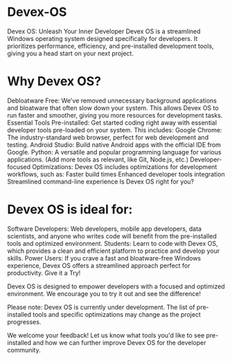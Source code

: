 # Devex-OS
Devex OS: Unleash Your Inner Developer
Devex OS is a streamlined Windows operating system designed specifically for developers. It prioritizes performance, efficiency, and pre-installed development tools, giving you a head start on your next project.

# Why Devex OS?

Debloatware Free: We've removed unnecessary background applications and bloatware that often slow down your system. This allows Devex OS to run faster and smoother, giving you more resources for development tasks.
Essential Tools Pre-installed: Get started coding right away with essential developer tools pre-loaded on your system. This includes:
Google Chrome: The industry-standard web browser, perfect for web development and testing.
Android Studio: Build native Android apps with the official IDE from Google.
Python: A versatile and popular programming language for various applications.
(Add more tools as relevant, like Git, Node.js, etc.)
Developer-focused Optimizations: Devex OS includes optimizations for development workflows, such as:
Faster build times
Enhanced developer tools integration
Streamlined command-line experience
Is Devex OS right for you?

# Devex OS is ideal for:

Software Developers: Web developers, mobile app developers, data scientists, and anyone who writes code will benefit from the pre-installed tools and optimized environment.
Students: Learn to code with Devex OS, which provides a clean and efficient platform to practice and develop your skills.
Power Users: If you crave a fast and bloatware-free Windows experience, Devex OS offers a streamlined approach perfect for productivity.
Give it a Try!

Devex OS is designed to empower developers with a focused and optimized environment. We encourage you to try it out and see the difference!

Please note: Devex OS is currently under development. The list of pre-installed tools and specific optimizations may change as the project progresses.

We welcome your feedback! Let us know what tools you'd like to see pre-installed and how we can further improve Devex OS for the developer community.
